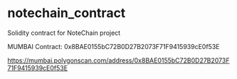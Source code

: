 # notechain_contract
Solidity contract for NoteChain project

MUMBAI Contract: 0x8BAE0155bC72B0D27B2073F71F9415939cE0f53E

https://mumbai.polygonscan.com/address/0x8BAE0155bC72B0D27B2073F71F9415939cE0f53E
